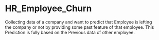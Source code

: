 # HR_Employee_Churn
Collecting data of a company and want to predict that Employee is lefting the company or not by providing some past feature of that employee. This Prediction is fully based on the Previous data of other employee.
